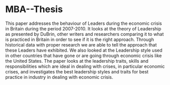 # MBA--Thesis
This paper addresses the behaviour of Leaders during the economic crisis in Britain during the period 2007-2010. It looks at the theory of Leadership as presented by DuBrin, other writers and researchers comparing it to what is practiced in Britain in order to see if it is the right approach. Through historical data with proper research we are able to tell the approach that these Leaders have exhibited. We also looked at the Leadership style used in other countries that have gone or are going through economic crisis like the United States. The paper looks at the leadership traits, skills and responsibilities which are ideal in dealing with crises, in particular economic crises, and investigates the best leadership styles and traits for best practice in industry in dealing with economic crisis.
